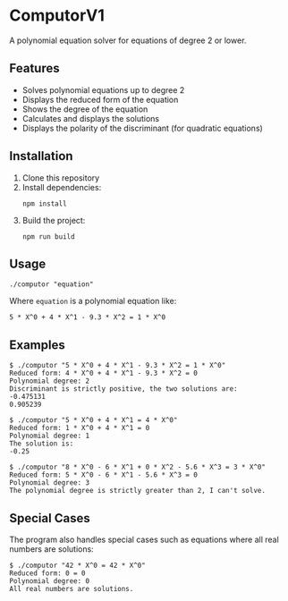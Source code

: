 # ComputorV1

A polynomial equation solver for equations of degree 2 or lower.

## Features

- Solves polynomial equations up to degree 2
- Displays the reduced form of the equation
- Shows the degree of the equation
- Calculates and displays the solutions
- Displays the polarity of the discriminant (for quadratic equations)

## Installation

1. Clone this repository
2. Install dependencies:
   ```
   npm install
   ```
3. Build the project:
   ```
   npm run build
   ```

## Usage

```
./computor "equation"
```

Where `equation` is a polynomial equation like:

```
5 * X^0 + 4 * X^1 - 9.3 * X^2 = 1 * X^0
```

## Examples

```
$ ./computor "5 * X^0 + 4 * X^1 - 9.3 * X^2 = 1 * X^0"
Reduced form: 4 * X^0 + 4 * X^1 - 9.3 * X^2 = 0
Polynomial degree: 2
Discriminant is strictly positive, the two solutions are:
-0.475131
0.905239
```

```
$ ./computor "5 * X^0 + 4 * X^1 = 4 * X^0"
Reduced form: 1 * X^0 + 4 * X^1 = 0
Polynomial degree: 1
The solution is:
-0.25
```

```
$ ./computor "8 * X^0 - 6 * X^1 + 0 * X^2 - 5.6 * X^3 = 3 * X^0"
Reduced form: 5 * X^0 - 6 * X^1 - 5.6 * X^3 = 0
Polynomial degree: 3
The polynomial degree is strictly greater than 2, I can't solve.
```

## Special Cases

The program also handles special cases such as equations where all real numbers are solutions:

```
$ ./computor "42 * X^0 = 42 * X^0"
Reduced form: 0 = 0
Polynomial degree: 0
All real numbers are solutions.
``` 